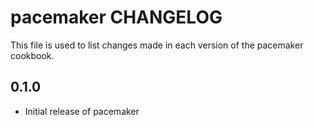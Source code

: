 pacemaker CHANGELOG
===================

This file is used to list changes made in each version of the pacemaker cookbook.

0.1.0
-----
- Initial release of pacemaker
